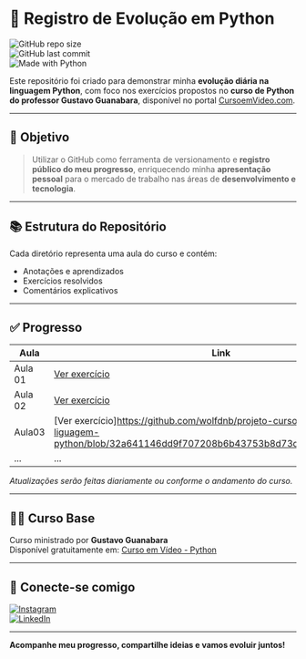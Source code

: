 # 🚀 Registro de Evolução em Python

![GitHub repo size](https://img.shields.io/github/repo-size/wolfdnb/Projeto-x?color=blue)  
![GitHub last commit](https://img.shields.io/github/last-commit/wolfdnb/Projeto-x?color=green)  
![Made with Python](https://img.shields.io/badge/Made%20with-Python-FFD43B?style=flat&logo=python&logoColor=blue)

Este repositório foi criado para demonstrar minha **evolução diária na linguagem Python**, com foco nos exercícios propostos no **curso de Python do professor Gustavo Guanabara**, disponível no portal [CursoemVideo.com](https://www.cursoemvideo.com/).

---

## 🎯 Objetivo

> Utilizar o GitHub como ferramenta de versionamento e **registro público do meu progresso**, enriquecendo minha **apresentação pessoal** para o mercado de trabalho nas áreas de **desenvolvimento e tecnologia**.

---

## 📚 Estrutura do Repositório

Cada diretório representa uma aula do curso e contém:
- Anotações e aprendizados
- Exercícios resolvidos
- Comentários explicativos

---

## ✅ Progresso

| Aula    | Link | Status       |
|---------|------|--------------|
| Aula 01 | [Ver exercício](https://github.com/wolfdnb/Projeto-x/blob/main/aula%201) | ✅ Concluído |
| Aula 02 | [Ver exercício](https://github.com/wolfdnb/Projeto-x/blob/main/aula%202) | ✅ Concluído |
|Aula03|[Ver exercício]https://github.com/wolfdnb/projeto-curso-em-video---liguagem-python/blob/32a641146dd9f707208b6b43753b8d73d2698b83/Aula%203| ✅ Concluído |
| ...     | ...  | ...          |

*Atualizações serão feitas diariamente ou conforme o andamento do curso.*

---

## 👨‍🏫 Curso Base

Curso ministrado por **Gustavo Guanabara**  
Disponível gratuitamente em: [Curso em Vídeo - Python](https://www.cursoemvideo.com/course/curso-python-3/)

---

## 🤝 Conecte-se comigo

[![Instagram](https://img.shields.io/badge/@wolf_daniboy-purple?style=flat&logo=instagram)](https://www.instagram.com/wolf_daniboy)  
[![LinkedIn](https://img.shields.io/badge/LinkedIn-blue?style=flat&logo=linkedin)](https://www.linkedin.com/in/daniel-nascimento-710245362)

---

**Acompanhe meu progresso, compartilhe ideias e vamos evoluir juntos!**
